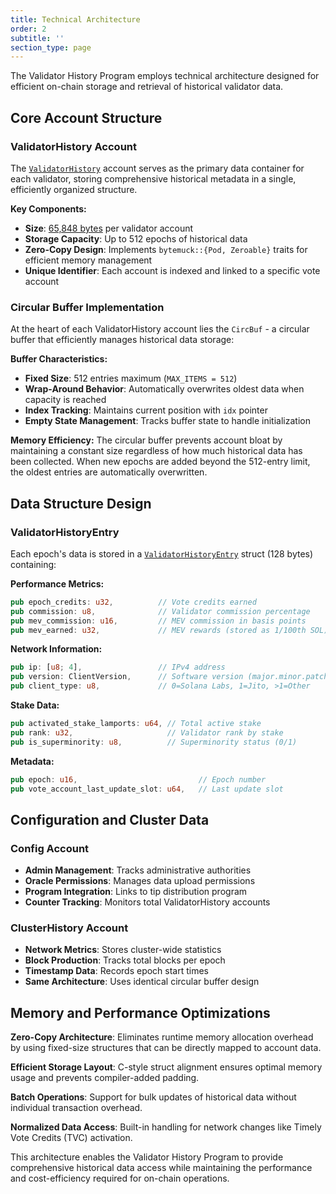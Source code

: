 ```yaml
---
title: Technical Architecture
order: 2
subtitle: ''
section_type: page
---
```


The Validator History Program employs technical architecture designed for efficient on-chain storage and retrieval of historical validator data.

## Core Account Structure

### ValidatorHistory Account

The [`ValidatorHistory`](https://github.com/jito-foundation/stakenet/blob/7ea745985c2e31d43d957ac5885e69b328b6f283/programs/validator-history/src/state.rs#L359) account serves as the primary data container for each validator, storing comprehensive historical metadata in a single, efficiently organized structure.

**Key Components:**
- **Size**: [65,848 bytes](https://github.com/jito-foundation/stakenet/blob/7ea745985c2e31d43d957ac5885e69b328b6f283/programs/validator-history/src/state.rs#L355) per validator account
- **Storage Capacity**: Up to 512 epochs of historical data
- **Zero-Copy Design**: Implements `bytemuck::{Pod, Zeroable}` traits for efficient memory management
- **Unique Identifier**: Each account is indexed and linked to a specific vote account

### Circular Buffer Implementation

At the heart of each ValidatorHistory account lies the `CircBuf` - a circular buffer that efficiently manages historical data storage:

**Buffer Characteristics:**
- **Fixed Size**: 512 entries maximum (`MAX_ITEMS = 512`)
- **Wrap-Around Behavior**: Automatically overwrites oldest data when capacity is reached
- **Index Tracking**: Maintains current position with `idx` pointer
- **Empty State Management**: Tracks buffer state to handle initialization

**Memory Efficiency:**
The circular buffer prevents account bloat by maintaining a constant size regardless of how much historical data has been collected.
When new epochs are added beyond the 512-entry limit, the oldest entries are automatically overwritten.

## Data Structure Design

### ValidatorHistoryEntry

Each epoch's data is stored in a [`ValidatorHistoryEntry`](https://github.com/jito-foundation/stakenet/blob/7ea745985c2e31d43d957ac5885e69b328b6f283/programs/validator-history/src/state.rs#L43) struct (128 bytes) containing:

**Performance Metrics:**

```rust
pub epoch_credits: u32,          // Vote credits earned
pub commission: u8,              // Validator commission percentage
pub mev_commission: u16,         // MEV commission in basis points
pub mev_earned: u32,             // MEV rewards (stored as 1/100th SOL)
```

**Network Information:**

```rust
pub ip: [u8; 4],                 // IPv4 address
pub version: ClientVersion,      // Software version (major.minor.patch)
pub client_type: u8,             // 0=Solana Labs, 1=Jito, >1=Other
```

**Stake Data:**

```rust
pub activated_stake_lamports: u64, // Total active stake
pub rank: u32,                     // Validator rank by stake
pub is_superminority: u8,          // Superminority status (0/1)
```

**Metadata:**

```rust
pub epoch: u16,                           // Epoch number
pub vote_account_last_update_slot: u64,   // Last update slot
```

## Configuration and Cluster Data

### Config Account
- **Admin Management**: Tracks administrative authorities
- **Oracle Permissions**: Manages data upload permissions
- **Program Integration**: Links to tip distribution program
- **Counter Tracking**: Monitors total ValidatorHistory accounts

### ClusterHistory Account
- **Network Metrics**: Stores cluster-wide statistics
- **Block Production**: Tracks total blocks per epoch
- **Timestamp Data**: Records epoch start times
- **Same Architecture**: Uses identical circular buffer design

## Memory and Performance Optimizations

**Zero-Copy Architecture**: Eliminates runtime memory allocation overhead by using fixed-size structures that can be directly mapped to account data.

**Efficient Storage Layout**: C-style struct alignment ensures optimal memory usage and prevents compiler-added padding.

**Batch Operations**: Support for bulk updates of historical data without individual transaction overhead.

**Normalized Data Access**: Built-in handling for network changes like Timely Vote Credits (TVC) activation.

This architecture enables the Validator History Program to provide comprehensive historical data access while maintaining the performance and cost-efficiency required for on-chain operations.

